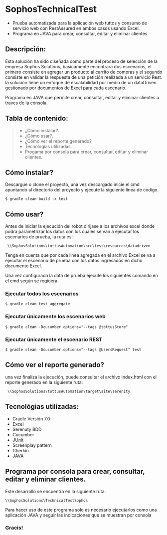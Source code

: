 # **SophosTechnicalTest**

* Prueba automatizada para la aplicación web tuttos y consumo de servicio web con RestAssured en ambos casos usando Excel.
* Programa en JAVA para crear, consultar, editar y eliminar clientes.

## **Descripción:**

Esta solución ha sido diseñada como parte del proceso de selección de la empresa Sophos Solutions, basicamente encontrara dos escenarios, el primero consiste en agregar un producto al carrito de compras y el segundo consiste en validar la respuesta de una petición realizada a un servicio Rest. la solución tiene un enfoque de escalabilidad por medio de un dataDriven gestionado por documentos de Excel para cada escenario.

Programa en JAVA que permite crear, consultar, editar y eliminar clientes a traves de la consola.

## **Tabla de contenido:**

> * ¿Cómo instalar?.
> * ¿Cómo usar?.
> * ¿Cómo ver el reporte generado?
> * Tecnologías utilizadas.
> * Progama por consola para crear, consultar, editar y eliminar clientes.

## **Cómo instalar?**

Descargue o clone el proyecto, una vez descargado inicie el cmd apuntando al directorio del proyecto y ejecute la siguiente linea de codigo.
```
$ gradle clean build -x test
```

## **Cómo usar?**
Antes de iniciar la ejecución del robot dirijase a los archivos excel donde podra parametrizar los datos con los cuales se van a ejecutar los escenarios de prueba, la ruta es:
```
 \\SophosSolutions\tottusAutomation\src\test\resources\datadriven
```
Tenga en cuenta que por cada linea agregada en el archivo Excel se va a ejecutar el escenario de prueba con los datos ingresados en dicho documento Excel.

Una vez configurada la data de prueba ejecute los siguientes comando en el cmd según se reqioera 

### **Ejecutar todos los escenarios**
```
$ gradle clean test aggregate
```
### **Ejecutar únicamente los escenarios web**
```
$ gradle clean -Dcucumber.options="--tags @tottusStore"
```
### **Ejecutar únicamente el escenario REST**
```
$ gradle clean -Dcucumber.options="--tags @UsersRequest" test
```
## **Cómo ver el reporte generado?**

una vez finaliza la ejecución, puede consultar el archivo index.html con el reporte generado en la siguiente ruta:
```
 \\SophosSolutions\tottusAutomation\target\site\serenity
```
## **Tecnológias utilizadas:**

* Gradle Versión 7.0
* Excel
* Serenuty BDD
* Cucumber
* JUnit
* Screenplay pattern
* Gherkin
* JAVA

## **Programa por consola para crear, consultar, editar y eliminar clientes.**

Este desarrollo se encuentra en la siguiente ruta:
 ```
 \\SophosSolutions\TechnicalTestSophos
```
Para hacer uso de este programa solo es necesario ejecutarlos como una aplicación JAVA y seguir las indicaciones que se muestran por consola


### **Gracis!**
